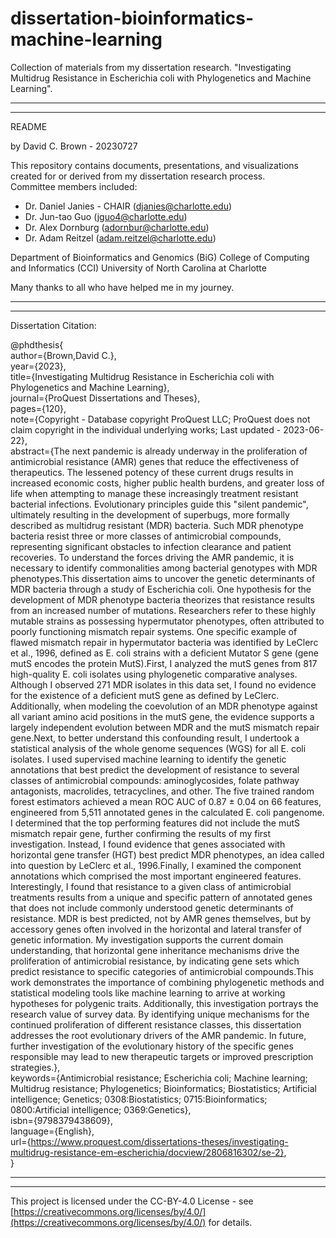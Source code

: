 # dissertation-bioinformatics-machine-learning
Collection of materials from my dissertation research. "Investigating Multidrug Resistance in Escherichia coli with Phylogenetics and Machine Learning".

-----
-----

README

by David C. Brown - 20230727

This repository contains documents, presentations, and visualizations created for or derived from my dissertation research process.  
Committee members included:  
  - Dr. Daniel Janies - CHAIR (djanies@charlotte.edu)
  - Dr. Jun-tao Guo (jguo4@charlotte.edu)
  - Dr. Alex Dornburg (adornbur@charlotte.edu)
  - Dr. Adam Reitzel (adam.reitzel@charlotte.edu)

Department of Bioinformatics and Genomics (BiG)
College of Computing and Informatics (CCI)
University of North Carolina at Charlotte

Many thanks to all who have helped me in my journey.

-----
-----

Dissertation Citation:

@phdthesis{  
author={Brown,David C.},  
year={2023},  
title={Investigating Multidrug Resistance in Escherichia coli with Phylogenetics and Machine Learning},  
journal={ProQuest Dissertations and Theses},  
pages={120},  
note={Copyright - Database copyright ProQuest LLC; ProQuest does not claim copyright in the individual underlying works; Last updated - 2023-06-22},  
abstract={The next pandemic is already underway in the proliferation of antimicrobial resistance (AMR) genes that reduce the effectiveness of therapeutics. The lessened potency of these current drugs results in increased economic costs, higher public health burdens, and greater loss of life when attempting to manage these increasingly treatment resistant bacterial infections. Evolutionary principles guide this "silent pandemic", ultimately resulting in the development of superbugs, more formally described as multidrug resistant (MDR) bacteria. Such MDR phenotype bacteria resist three or more classes of antimicrobial compounds, representing significant obstacles to infection clearance and patient recoveries. To understand the forces driving the AMR pandemic, it is necessary to identify commonalities among bacterial genotypes with MDR phenotypes.This dissertation aims to uncover the genetic determinants of MDR bacteria through a study of Escherichia coli. One hypothesis for the development of MDR phenotype bacteria theorizes that resistance results from an increased number of mutations. Researchers refer to these highly mutable strains as possessing hypermutator phenotypes, often attributed to poorly functioning mismatch repair systems. One specific example of flawed mismatch repair in hypermutator bacteria was identified by LeClerc et al., 1996, defined as E. coli strains with a deficient Mutator S gene (gene mutS encodes the protein MutS).First, I analyzed the mutS genes from 817 high-quality E. coli isolates using phylogenetic comparative analyses. Although I observed 271 MDR isolates in this data set, I found no evidence for the existence of a deficient mutS gene as defined by LeClerc. Additionally, when modeling the coevolution of an MDR phenotype against all variant amino acid positions in the mutS gene, the evidence supports a largely independent evolution between MDR and the mutS mismatch repair gene.Next, to better understand this confounding result, I undertook a statistical analysis of the whole genome sequences (WGS) for all E. coli isolates. I used supervised machine learning to identify the genetic annotations that best predict the development of resistance to several classes of antimicrobial compounds: aminoglycosides, folate pathway antagonists, macrolides, tetracyclines, and other. The five trained random forest estimators achieved a mean ROC AUC of 0.87 ± 0.04 on 66 features, engineered from 5,511 annotated genes in the calculated E. coli pangenome. I determined that the top performing features did not include the mutS mismatch repair gene, further confirming the results of my first investigation. Instead, I found evidence that genes associated with horizontal gene transfer (HGT) best predict MDR phenotypes, an idea called into question by LeClerc et al., 1996.Finally, I examined the component annotations which comprised the most important engineered features. Interestingly, I found that resistance to a given class of antimicrobial treatments results from a unique and specific pattern of annotated genes that does not include commonly understood genetic determinants of resistance. MDR is best predicted, not by AMR genes themselves, but by accessory genes often involved in the horizontal and lateral transfer of genetic information. My investigation supports the current domain understanding, that horizontal gene inheritance mechanisms drive the proliferation of antimicrobial resistance, by indicating gene sets which predict resistance to specific categories of antimicrobial compounds.This work demonstrates the importance of combining phylogenetic methods and statistical modeling tools like machine learning to arrive at working hypotheses for polygenic traits. Additionally, this investigation portrays the research value of survey data. By identifying unique mechanisms for the continued proliferation of different resistance classes, this dissertation addresses the root evolutionary drivers of the AMR pandemic. In future, further investigation of the evolutionary history of the specific genes responsible may lead to new therapeutic targets or improved prescription strategies.},  
keywords={Antimicrobial resistance; Escherichia coli; Machine learning; Multidrug resistance; Phylogenetics; Bioinformatics; Biostatistics; Artificial intelligence; Genetics; 0308:Biostatistics; 0715:Bioinformatics; 0800:Artificial intelligence; 0369:Genetics},  
isbn={9798379438609},  
language={English},  
url={https://www.proquest.com/dissertations-theses/investigating-multidrug-resistance-em-escherichia/docview/2806816302/se-2},  
}  

-----
-----

This project is licensed under the CC-BY-4.0 License - see [https://creativecommons.org/licenses/by/4.0/](https://creativecommons.org/licenses/by/4.0/) for details.
